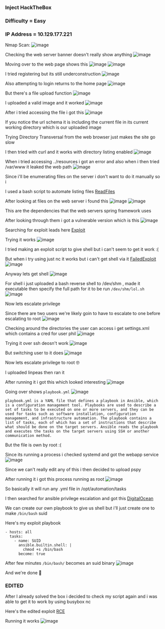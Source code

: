 <h3> Inject HackTheBox </h3>

### Difficulty = Easy

### IP Address = 10.129.177.221

Nmap Scan:
![image](https://user-images.githubusercontent.com/127159644/224515453-6958e5a4-ca20-4084-ac6e-5be0585d8ee5.png)

Checking the web server banner doesn't really show anything
![image](https://user-images.githubusercontent.com/127159644/224515492-6327037e-fc63-40ac-b1b7-2f2762729059.png)

Moving over to the web page shows this
![image](https://user-images.githubusercontent.com/127159644/224515512-0b339d81-9534-492b-90c7-713a37e98088.png)
![image](https://user-images.githubusercontent.com/127159644/224515517-2efb83b0-829a-48be-bd68-5d7d93c093ba.png)

I tried registering but its still underconstruction
![image](https://user-images.githubusercontent.com/127159644/224515555-e0758eb4-2a10-4e84-9753-ada6e2ecd3b7.png)

Also attempting to login returns to the home page
![image](https://user-images.githubusercontent.com/127159644/224515573-a052514c-00e2-4453-99c1-07c74c3220e7.png)

But there's a file upload function
![image](https://user-images.githubusercontent.com/127159644/224515583-4653603d-fb3f-4ef2-877c-c5869615611b.png)

I uploaded a valid image and it worked
![image](https://user-images.githubusercontent.com/127159644/224515599-2c33164e-c3f1-4175-ba66-13874a66319d.png)

After i tried accessing the file i got this
![image](https://user-images.githubusercontent.com/127159644/224515619-c8a1aa2a-0a6b-472b-bedd-dcfd1ee2fe69.png)

If you notice the url schema it is including the current file in its current working directory which is our uploaded image

Trying Directory Transversal from the web browser just makes the site go slow

I then tried with curl and it works with directory listing enabled
![image](https://user-images.githubusercontent.com/127159644/224515668-97d86cfa-5e8d-48fc-9d9e-e08ea8f367dc.png)

When i tried accessing ../resources i got an error and also when i then tried /var/www it leaked the web path
![image](https://user-images.githubusercontent.com/127159644/224515721-7cf0899d-1c46-46f4-9ed4-38fc9fc2ff8e.png)

Since i'll be enumerating files on the server i don't want to do it manually so i 
 
I used a bash script to automate listing files [ReadFiles](https://github.com/markuched13/markuched13.github.io/blob/main/solvescript/htb/b2b/inject/readfiles.sh)

After looking at files on the web server i found this
![image](https://user-images.githubusercontent.com/127159644/224521753-d1ba120f-7efb-4674-9f61-28bbd1db7134.png)
![image](https://user-images.githubusercontent.com/127159644/224521758-07b9d481-5134-4ed8-8c89-f1c96a805ac3.png)

This are the dependencies that the web servers spring framework uses

After looking through them i got a vulnerable version which is this
![image](https://user-images.githubusercontent.com/127159644/224521906-c3763fdc-1bff-4e15-a405-ff58afdecc68.png)

Searching for exploit leads here [Exploit](https://github.com/me2nuk/CVE-2022-22963)

Trying it works
![image](https://user-images.githubusercontent.com/127159644/224523573-9ba444c3-7be1-4004-baf1-0a5cfd1b628c.png)

I tried making an exploit script to give shell but i can't seem to get it work :( 

But when i try using just nc it works but i can't get shell via it [FailedExploit](https://github.com/markuched13/markuched13.github.io/blob/main/solvescript/htb/b2b/inject/failed_exp.py)
![image](https://user-images.githubusercontent.com/127159644/224523610-11bff5c4-67fd-4bf1-8649-debb40131f83.png)

Anyway lets get shell 
![image](https://user-images.githubusercontent.com/127159644/224523936-c4d4f2ff-54c4-4887-bc1d-9f32407e04cd.png)

For shell i just uploaded a bash reverse shell to /dev/shm , made it executable then specify the full path for it to be run `/dev/shm/lol.sh`
![image](https://user-images.githubusercontent.com/127159644/224524020-3af2d86c-9f50-4e1e-a501-b954de059975.png)

Now lets escalate privilege

Since there are two users we're likely goin to have to escalate to one before escalating to root
![image](https://user-images.githubusercontent.com/127159644/224524036-a2bd3f35-7eae-4084-91a7-1e160c7bad35.png)

Checking around the directories the user can access i get settings.xml which contains a cred for user phil
![image](https://user-images.githubusercontent.com/127159644/224524099-4d1daeac-d3bf-4a91-aa25-5bc593d6832d.png)

Trying it over ssh deosn't work
![image](https://user-images.githubusercontent.com/127159644/224524155-64aacd7b-31c6-42ba-a4ba-c895514eee7e.png)

But switching user to it does
![image](https://user-images.githubusercontent.com/127159644/224524163-ef78f2fa-fd4d-45a1-8983-68c8b278b68f.png)

Now lets escalate privilege to root 🤓

I uploaded linpeas then ran it

After running it i got this which looked interesting
![image](https://user-images.githubusercontent.com/127159644/224524363-0f219c64-4794-4e62-b625-dec8d483cbec.png)

Going over shows `playbook.yml`
![image](https://user-images.githubusercontent.com/127159644/224524379-0db571e9-465c-4b74-8e26-638b97cccbec.png)

```
playbook.yml is a YAML file that defines a playbook in Ansible, which is a configuration management tool. Playbooks are used to describe a set of tasks to be executed on one or more servers, and they can be used for tasks such as software installation, configuration management, and infrastructure automation. The playbook contains a list of tasks, each of which has a set of instructions that describe what should be done on the target servers. Ansible reads the playbook and executes the tasks on the target servers using SSH or another communication method.
```

But the file is own by root :(

Since its running a process i checked systemd and got the webapp service 
![image](https://user-images.githubusercontent.com/127159644/224524558-11a56e9d-e5c2-410e-bf7e-2b7f63ce38b0.png)

Since we can't really edit any of this i then decided to upload pspy

After running it i got this process running as root
![image](https://user-images.githubusercontent.com/127159644/224524827-ae04b6d2-e7ef-4f1d-a058-e52a6310d496.png)

So basically it will run any .yml file in /opt/automation/tasks

I then searched for ansible privilege escalation and got this [DigitalOcean](https://www.digitalocean.com/community/tutorials/understanding-privilege-escalation-in-ansible-playbooks)

We can create our own playbook to give us shell but i'll just create one to make `/bin/bash` suid

Here's my exploit playbook

```
- hosts: all
  tasks:
    - name: SUID
      ansible.builtin.shell: |
        chmod +s /bin/bash
      become: true
```

After few minutes `/bin/bash/` becomes an suid binary
![image](https://user-images.githubusercontent.com/127159644/224525119-10cbfc53-0ca4-4af9-8b34-7de311125eed.png)

And we're done 👻

### EDITED

After I already solved the box i decided to check my script again and i was able to get it to work by using busybox nc 

Here's the edited exploit [RCE](https://github.com/markuched13/markuched13.github.io/blob/main/solvescript/htb/b2b/inject/exploit.py)

Running it works
![image](https://user-images.githubusercontent.com/127159644/224525148-f6835466-353d-464a-bc4e-10b5bc12c873.png)

